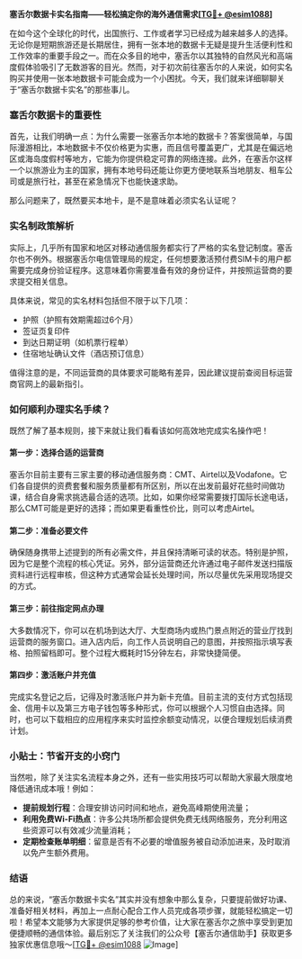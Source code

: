 **塞舌尔数据卡实名指南——轻松搞定你的海外通信需求[[TG💪+ @esim1088](https://t.me/s/esim1088)]**

在如今这个全球化的时代，出国旅行、工作或者学习已经成为越来越多人的选择。无论你是短期旅游还是长期居住，拥有一张本地的数据卡无疑是提升生活便利性和工作效率的重要手段之一。而在众多目的地中，塞舌尔以其独特的自然风光和高端度假体验吸引了无数游客的目光。然而，对于初次前往塞舌尔的人来说，如何实名购买并使用一张本地数据卡可能会成为一个小困扰。今天，我们就来详细聊聊关于“塞舌尔数据卡实名”的那些事儿。

### 塞舌尔数据卡的重要性

首先，让我们明确一点：为什么需要一张塞舌尔本地的数据卡？答案很简单，与国际漫游相比，本地数据卡不仅价格更为实惠，而且信号覆盖更广，尤其是在偏远地区或海岛度假村等地方，它能为你提供稳定可靠的网络连接。此外，在塞舌尔这样一个以旅游业为主的国家，拥有本地号码还能让你更方便地联系当地朋友、租车公司或是旅行社，甚至在紧急情况下也能快速求助。

那么问题来了，既然要买本地卡，是不是意味着必须实名认证呢？

### 实名制政策解析

实际上，几乎所有国家和地区对移动通信服务都实行了严格的实名登记制度。塞舌尔也不例外。根据塞舌尔电信管理局的规定，任何想要激活预付费SIM卡的用户都需要完成身份验证程序。这意味着你需要准备有效的身份证件，并按照运营商的要求提交相关信息。

具体来说，常见的实名材料包括但不限于以下几项：
- 护照（护照有效期需超过6个月）
- 签证页复印件
- 到达日期证明（如机票行程单）
- 住宿地址确认文件（酒店预订信息）

值得注意的是，不同运营商的具体要求可能略有差异，因此建议提前查阅目标运营商官网上的最新指引。

### 如何顺利办理实名手续？

既然了解了基本规则，接下来就让我们看看该如何高效地完成实名操作吧！

#### 第一步：选择合适的运营商
塞舌尔目前主要有三家主要的移动通信服务商：CMT、Airtel以及Vodafone。它们各自提供的资费套餐和服务质量都有所区别，所以在出发前最好花些时间做功课，结合自身需求挑选最合适的选项。比如，如果你经常需要拨打国际长途电话，那么CMT可能是更好的选择；而如果更看重性价比，则可以考虑Airtel。

#### 第二步：准备必要文件
确保随身携带上述提到的所有必需文件，并且保持清晰可读的状态。特别是护照，因为它是整个流程的核心凭证。另外，部分运营商还允许通过电子邮件发送扫描版资料进行远程审核，但这种方式通常会延长处理时间，所以尽量优先采用现场提交的方式。

#### 第三步：前往指定网点办理
大多数情况下，你可以在机场到达大厅、大型商场内或热门景点附近的营业厅找到运营商的服务窗口。进入店内后，向工作人员说明自己的意图，并按照指示填写表格、拍照留档即可。整个过程大概耗时15分钟左右，非常快捷简便。

#### 第四步：激活账户并充值
完成实名登记之后，记得及时激活账户并为新卡充值。目前主流的支付方式包括现金、信用卡以及第三方电子钱包等多种形式，你可以根据个人习惯自由选择。同时，也可以下载相应的应用程序来实时监控余额变动情况，以便合理规划后续消费计划。

### 小贴士：节省开支的小窍门

当然啦，除了关注实名流程本身之外，还有一些实用技巧可以帮助大家最大限度地降低通讯成本哦！例如：
- **提前规划行程**：合理安排访问时间和地点，避免高峰期使用流量；
- **利用免费Wi-Fi热点**：许多公共场所都会提供免费无线网络服务，充分利用这些资源可以有效减少流量消耗；
- **定期检查账单明细**：留意是否有不必要的增值服务被自动添加进来，及时取消以免产生额外费用。

### 结语

总的来说，“塞舌尔数据卡实名”其实并没有想象中那么复杂，只要提前做好功课、准备好相关材料，再加上一点耐心配合工作人员完成各项步骤，就能轻松搞定一切啦！希望本文能够为大家提供足够的参考价值，让大家在塞舌尔之旅中享受到更加便捷顺畅的通信体验。最后别忘了关注我们的公众号【塞舌尔通信助手】获取更多独家优惠信息哦～[[TG💪+ @esim1088](https://t.me/s/esim1088) ![Image](https://i.postimg.cc/4NQfJmqS/Snipaste-2025-05-13-00-14-12.png)]